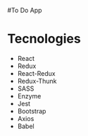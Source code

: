 #To Do App


# Tecnologies

* React 
* Redux
* React-Redux
* Redux-Thunk
* SASS
* Enzyme
* Jest
* Bootstrap
* Axios
* Babel



